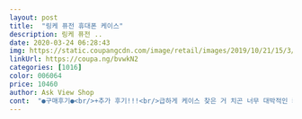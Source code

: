 ```yaml
---
layout: post 
title:  "링케 퓨전 휴대폰 케이스" 
description: 링케 퓨전 ..
date: 2020-03-24 06:28:43 
img: https://static.coupangcdn.com/image/retail/images/2019/10/21/15/3/cc6f8047-ce15-43f3-babb-08590ae8c963.jpg 
linkUrl: https://coupa.ng/bvwkN2 
categories: [1016] 
color: 006064 
price: 10460 
author: Ask View Shop 
cont:  "●구매후기●<br/>+추가 후기!!!<br/>급하게 케이스 찾은 거 치곤 너무 대박적인 케이스를 찾았어요... <br/><br/>기스에 약하고 잘보이고 황변은…써봐야 알겠지만 이 가격에 이 퀄리티 만족해요~ 재구매의사 있습니다~<br/>뒷면 어떤 촉감인지 재질인지<br/>상품설명에 SCREEN사진보고 읭? 했었는데 양옆은 위아래보다 덜 삐여나와서 일반 투명젤리에비해 손에 잡았을때 덜 딱딱하고 부드러워 그립감도  좋으네요~~<br/>솔직히 투명젤리는 가격대비 황변이 너무 빨라서 좀 아까비하잖아요<br/>쉬는 날에 도착해서 제일 기쁨 밖에 나갈 때도 마음 놓고 뛰댕길 수 있겠어요~~<br/>아이폰 사면서 케이스도 같이 구입했어요 튼튼하게 지켜줄 케이스 찾고 있었는데 지문도 안 남아서 너무 좋고 매트 최고예요ㅠㅠㅠ 퍼플에 찰떡쿵이에요 퍼플 색상을 잡아먹지도 않고 방해 하나도 안 되고 튼튼해서 손에 들고 있어도 안정감이 들어요 아이폰이랑 같이 와서 너무 좋고 로켓배송 짱ㅎㅎ 바로 다음날 받을 수 있고 지문도 안 남고 촉감도 너무 마음에 들고 아이폰이랑 찰떡이에요 버튼도 잘 눌려요! 카툭튀 제일 걱정이었는데 케이스 하나로 걱정 뚝 끊겼어요 꼭 구매하세요<br/>어떨까싶어 여기꺼 처음 주문해봤는데 괜찮네요~<br/>저는 다음에 케이스 또 구매할 생각이에요 진짜 구매하세요 구매하셔야 돼요 한 번만 딱 눈감고 구매하세용 후회 없어요~<br/>저는 정품실리콘 질릴타이밍에 중간중간 투명으로 바꿔서 쓰거든요<br/>전체적으로 깔끔하고 딸깍딸깍 잘 눌리고 뒷면 지문도 안 남고 다 좋은데 기스에는 좀 약하네요  케이스하고 5분?10분?도 안돼서…팔찌에 긁혔는지 3군데나…흐…<br/>제가 바로 어제 휴대폰 들고 넘어져서 필름이랑 케이스 덕분에 살아난 사람인데요 진짜 케이스 벗기고 확인해봤는데 상처 하나 없어요 케이스 옆 부분들이 튀어나와 있어서 상처가 생길 수가 없더라구요 진짜 감탄했어요 제 아이폰을 지켜준 케이스에게 너무 감사합니다ㅠㅠ<br/>초슬림케이스 써보신분들은 바로 아~ 할것같아요<br/>카메라 보호도 너무 잘되고 매트라서 지문도 묻지도 않고 핸드폰 보호가 확실해서 너무 좋아요!!!!<br/>케이스를 쓰기시작하면서  워낙 케이스를 좋아하고 관심많아 디자인별 용도별재질별…많이 바꿔보다 싼게 비지떡이구나  결국에는 정품 and amp;투명에 정착했네요~<br/>테두리는 투명젤리고 뒷면은 하드불투명<br/>투명도 통신사에서 받은것부터 이것저것 여러가지 바꿔오다 슈피겐에꺼 제일 괜찮은거 같아 그 아이만 고집해왔는데 이젠 요 아이로 갈아타두 될것같아요<br/>" 
---
```


